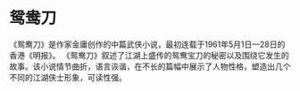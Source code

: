 # 鸳鸯刀

《鸳鸯刀》是作家金庸创作的中篇武侠小说，最初连载于1961年5月1日—28日的香港《明报》。
《鸳鸯刀》叙述了江湖上盛传的鸳鸯宝刀的秘密以及围绕它发生的故事。该小说情节曲折，语言诙谐，在不长的篇幅中展示了人物性格，塑造出几个不同的江湖侠士形象，可读性强。
